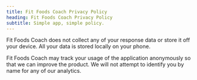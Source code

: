 ```yaml
---
title: Fit Foods Coach Privacy Policy
heading: Fit Foods Coach Privacy Policy
subtitle: Simple app, simple policy.
---
```


<section>
	<div class="container">
		<p>Fit Foods Coach does not collect any of your response data or store it off your device. All your data is stored locally on your phone.</p>
		<p>Fit Foods Coach may track your usage of the application anonymously so	that we can improve the product. We will not attempt to identify you by name for any of our analytics.</p>
	</div>
</section>
